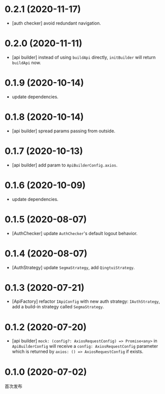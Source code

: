 # 0.2.1 (2020-11-17)

-   [auth checker] avoid redundant navigation.

# 0.2.0 (2020-11-11)

-   [api builder] instead of using `buildApi` directly, `initBuilder` will return `buildApi` now.

# 0.1.9 (2020-10-14)

-   update dependencies.

# 0.1.8 (2020-10-14)

-   [api builder] spread params passing from outside.

# 0.1.7 (2020-10-13)

-   [api builder] add param to `ApiBuilderConfig.axios`.

# 0.1.6 (2020-10-09)

-   update dependencies.

# 0.1.5 (2020-08-07)

-   [AuthChecker] update `AuthChecker`'s default logout behavior.

# 0.1.4 (2020-08-07)

-   [AuthStrategy] update `SegmaStrategy`, add `QingtuiStrategy`.

# 0.1.3 (2020-07-21)

-   [ApiFactory] refactor `IApiConfig` with new auth strategy: `IAuthStrategy`, add a build-in strategy called `SegmaStrategy`.

# 0.1.2 (2020-07-20)

-   [api builder] `mock: (config?: AxiosRequestConfig) => Promise<any>` in `ApiBuilderConfig` will receive a `config: AxiosRequestConfig` parameter which is returned by `axios: () => AxiosRequestConfig` if exists.

# 0.1.0 (2020-07-02)

首次发布
